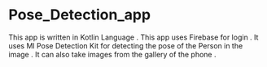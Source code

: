 # Pose_Detection_app
This app is written in Kotlin Language .
This app uses Firebase for login .
It uses Ml Pose Detection Kit for detecting the pose of the Person in the image .
It can also take images from the gallery of the phone .
